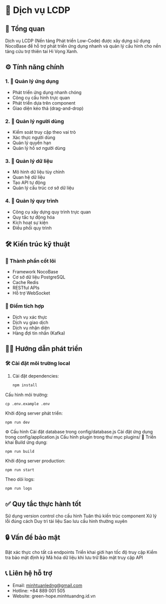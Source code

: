 # 📄 Dịch vụ LCDP

## 📝 Tổng quan
Dịch vụ LCDP (Nền tảng Phát triển Low-Code) được xây dựng sử dụng NocoBase để hỗ trợ phát triển ứng dụng nhanh và quản lý cấu hình cho nền tảng cứu trợ thiên tai Hi Vọng Xanh.

## ⚙️ Tính năng chính

### 1. 📱 Quản lý ứng dụng
- Phát triển ứng dụng nhanh chóng
- Công cụ cấu hình trực quan
- Phát triển dựa trên component
- Giao diện kéo thả (drag-and-drop)

### 2. 👤 Quản lý người dùng
- Kiểm soát truy cập theo vai trò
- Xác thực người dùng
- Quản lý quyền hạn
- Quản lý hồ sơ người dùng

### 3. 💾 Quản lý dữ liệu
- Mô hình dữ liệu tùy chỉnh
- Quan hệ dữ liệu
- Tạo API tự động
- Quản lý cấu trúc cơ sở dữ liệu

### 4. 🔄 Quản lý quy trình
- Công cụ xây dựng quy trình trực quan
- Quy tắc tự động hóa
- Kích hoạt sự kiện
- Điều phối quy trình

## 🛠️ Kiến trúc kỹ thuật

### 🔑 Thành phần cốt lõi
- Framework NocoBase
- Cơ sở dữ liệu PostgreSQL
- Cache Redis
- RESTful APIs
- Hỗ trợ WebSocket

### 🔌 Điểm tích hợp
- Dịch vụ xác thực
- Dịch vụ giao dịch
- Dịch vụ nhận diện
- Hàng đợi tin nhắn (Kafka)

## 🧑‍💻 Hướng dẫn phát triển

### 🛠️ Cài đặt môi trường local
1. Cài đặt dependencies:
   ```bash
   npm install
Cấu hình môi trường:
```
cp .env.example .env
```
Khởi động server phát triển:
```
npm run dev
```
⚙️ Cấu hình
Cài đặt database trong config/database.js
Cài đặt ứng dụng trong config/application.js
Cấu hình plugin trong thư mục plugins/
🚀 Triển khai
Build ứng dụng:
```
npm run build
```
Khởi động server production:
```
npm run start
```
Theo dõi logs:
```
npm run logs
```
## ✅ Quy tắc thực hành tốt
Sử dụng version control cho cấu hình
Tuân thủ kiến trúc component
Xử lý lỗi đúng cách
Duy trì tài liệu
Sao lưu cấu hình thường xuyên
## 🔒 Vấn đề bảo mật
Bật xác thực cho tất cả endpoints
Triển khai giới hạn tốc độ truy cập
Kiểm tra bảo mật định kỳ
Mã hóa dữ liệu khi lưu trữ
Bảo mật truy cập API
## 📞 Liên hệ hỗ trợ
- Email: minhtuanledng@gmail.com 
- Hotline: +84 889 001 505 
- Website: green-hope.minhtuandng.id.vn
